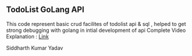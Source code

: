 TodoList GoLang API
---------------------

This code represent basic crud facilites of todolist api & sql , helped to get strong debugging with golang in intial development of api
Complete Video Explanation : [Link](https://res.cloudinary.com/df2q7cryi/video/upload/v1637585578/sky-golangapi-crud_rk53tu.mp4)



Siddharth Kumar Yadav

